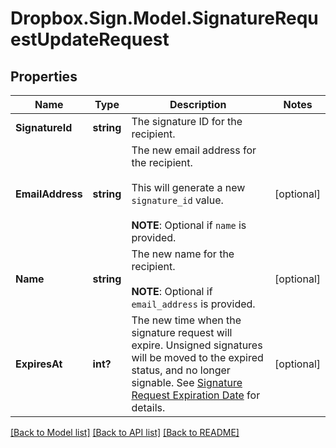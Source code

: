 # Dropbox.Sign.Model.SignatureRequestUpdateRequest

## Properties

Name | Type | Description | Notes
------------ | ------------- | ------------- | -------------
**SignatureId** | **string** |  The signature ID for the recipient.  | 
**EmailAddress** | **string** |  The new email address for the recipient.<br><br>This will generate a new `signature_id` value.<br><br>**NOTE**: Optional if `name` is provided.  | [optional] 
**Name** | **string** |  The new name for the recipient.<br><br>**NOTE**: Optional if `email_address` is provided.  | [optional] 
**ExpiresAt** | **int?** |  The new time when the signature request will expire. Unsigned signatures will be moved to the expired status, and no longer signable. See [Signature Request Expiration Date](https://developers.hellosign.com/docs/signature-request/expiration/) for details.  | [optional] 

[[Back to Model list]](../README.md#documentation-for-models) [[Back to API list]](../README.md#documentation-for-api-endpoints) [[Back to README]](../README.md)

